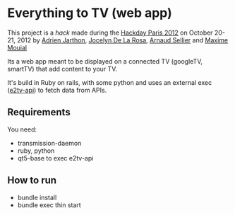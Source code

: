 Everything to TV (web app)
==================

This project is a *hack* made during the [Hackday Paris 2012](http://www.hackdayparis.org/2012) on October 20-21, 2012 by [Adrien Jarthon](https://github.com/jarthod), [Jocelyn De La Rosa](https://github.com/dreewoo), [Arnaud Sellier](https://github.com/arnoo-sel) and [Maxime Mouial](https://github.com/hush-hush)

Its a web app meant to be displayed on a connected TV (googleTV, smartTV) that add content to your TV.

It's build in Ruby on rails, with some python and uses an external exec ([e2tv-api](https://github.com/arnoo-sel/e2tv-api)) to fetch data from APIs.

Requirements
------------

You need:

- transmission-daemon
- ruby, python
- qt5-base to exec e2tv-api

How to run
----------

- bundle install
- bundle exec thin start
